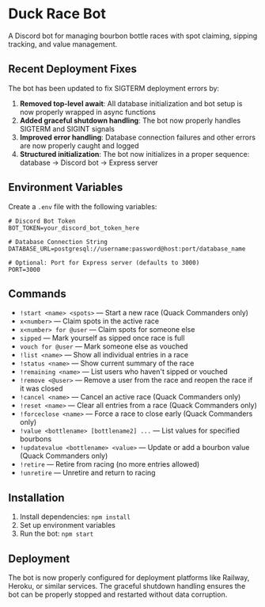 # Duck Race Bot

A Discord bot for managing bourbon bottle races with spot claiming, sipping tracking, and value management.

## Recent Deployment Fixes

The bot has been updated to fix SIGTERM deployment errors by:

1. **Removed top-level await**: All database initialization and bot setup is now properly wrapped in async functions
2. **Added graceful shutdown handling**: The bot now properly handles SIGTERM and SIGINT signals
3. **Improved error handling**: Database connection failures and other errors are now properly caught and logged
4. **Structured initialization**: The bot now initializes in a proper sequence: database → Discord bot → Express server

## Environment Variables

Create a `.env` file with the following variables:

```
# Discord Bot Token
BOT_TOKEN=your_discord_bot_token_here

# Database Connection String
DATABASE_URL=postgresql://username:password@host:port/database_name

# Optional: Port for Express server (defaults to 3000)
PORT=3000
```

## Commands

- `!start <name> <spots>` — Start a new race (Quack Commanders only)
- `x<number>` — Claim spots in the active race
- `x<number> for @user` — Claim spots for someone else
- `sipped` — Mark yourself as sipped once race is full
- `vouch for @user` — Mark someone else as vouched
- `!list <name>` — Show all individual entries in a race
- `!status <name>` — Show current summary of the race
- `!remaining <name>` — List users who haven't sipped or vouched
- `!remove <@user>` — Remove a user from the race and reopen the race if it was closed
- `!cancel <name>` — Cancel an active race (Quack Commanders only)
- `!reset <name>` — Clear all entries from a race (Quack Commanders only)
- `!forceclose <name>` — Force a race to close early (Quack Commanders only)
- `!value <bottlename> [bottlename2] ...` — List values for specified bourbons
- `!updatevalue <bottlename> <value>` — Update or add a bourbon value (Quack Commanders only)
- `!retire` — Retire from racing (no more entries allowed)
- `!unretire` — Unretire and return to racing

## Installation

1. Install dependencies: `npm install`
2. Set up environment variables
3. Run the bot: `npm start`

## Deployment

The bot is now properly configured for deployment platforms like Railway, Heroku, or similar services. The graceful shutdown handling ensures the bot can be properly stopped and restarted without data corruption.
